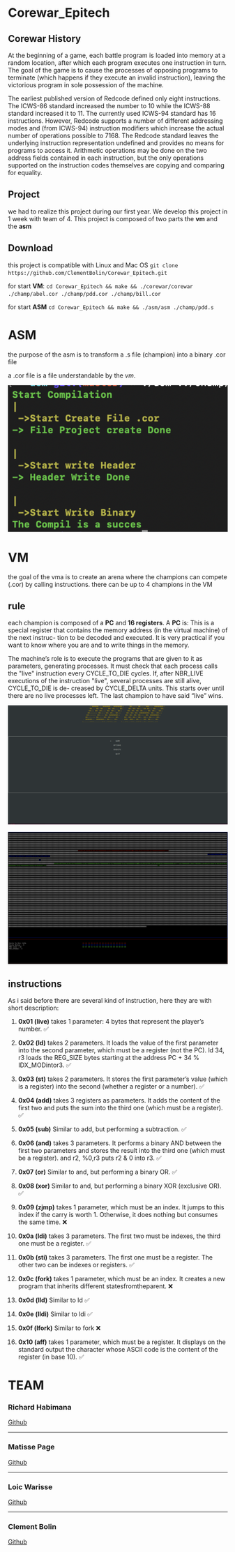# Corewar_Epitech

## Corewar History

At the beginning of a game, each battle program is loaded into memory at a random location, after which each program executes one instruction in turn. The goal of the game is to cause the processes of opposing programs to terminate (which happens if they execute an invalid instruction), leaving the victorious program in sole possession of the machine.

The earliest published version of Redcode defined only eight instructions. The ICWS-86 standard increased the number to 10 while the ICWS-88 standard increased it to 11. The currently used ICWS-94 standard has 16 instructions. However, Redcode supports a number of different addressing modes and (from ICWS-94) instruction modifiers which increase the actual number of operations possible to 7168. The Redcode standard leaves the underlying instruction representation undefined and provides no means for programs to access it. Arithmetic operations may be done on the two address fields contained in each instruction, but the only operations supported on the instruction codes themselves are copying and comparing for equality.

## Project

we had to realize this project during our first year.
We develop this project in 1 week with team of 4.
This project is composed of two parts the **vm** and the **asm**

## Download

this project is compatible with Linux and Mac OS
`git clone https://github.com/ClementBolin/Corewar_Epitech.git`

for start **VM**:
`cd Corewar_Epitech && make && ./corewar/corewar ./champ/abel.cor ./champ/pdd.cor ./champ/bill.cor`

for start **ASM**
`cd Corewar_Epitech && make && ./asm/asm ./champ/pdd.s`

# ASM

the purpose of the asm is to transform a .s file (champion) into a binary .cor file

a .cor file is a file understandable by the *vm*.

![](assets/asm.png)

# VM

the goal of the vma is to create an arena where the champions can compete (.cor) by calling instructions.
there can be up to 4 champions in the VM

## rule

each champion is composed of a **PC** and **16 registers**. A **PC** is: This is a special register that contains the memory address (in the virtual machine) of the next instruc- tion to be decoded and executed. It is very practical if you want to know where you are and to write things in the memory.

The machine’s role is to execute the programs that are given to it as parameters, generating processes.
It must check that each process calls the "live" instruction every CYCLE_TO_DIE cycles.
If, after NBR_LIVE executions of the instruction "live", several processes are still alive, CYCLE_TO_DIE is de- creased by CYCLE_DELTA units. This starts over until there are no live processes left.
The last champion to have said “live” wins.

![](assets/menu.png)

![](assets/vm.png)

## instructions

As i said before there are several kind of instruction, here they are with short description:

1. **0x01 (live)** takes 1 parameter: 4 bytes that represent the player’s number. :white_check_mark:

2. **0x02 (ld)** takes 2 parameters. It loads the value of the first parameter into the second parameter,
which must be a register (not the PC).
ld 34, r3 loads the REG_SIZE bytes starting at the address PC + 34 % IDX_MODintor3. :white_check_mark:

3. **0x03 (st)** takes 2 parameters. It stores the first parameter’s value (which is a register) into
the second (whether a register or a number). :white_check_mark:

4. **0x04 (add)** takes 3 registers as parameters. It adds the content of the first two and puts the sum
into the third one (which must be a register). :white_check_mark:

5. **0x05 (sub)** Similar to add, but performing a subtraction. :white_check_mark:

6. **0x06 (and)** takes 3 parameters. It performs a binary AND between the first two parameters
and stores the result into the third one (which must be a register). and r2, %0,r3 puts r2 & 0 into r3. :white_check_mark:

7. **0x07 (or)** Similar to and, but performing a binary OR. :white_check_mark:

8. **0x08 (xor)** Similar to and, but performing a binary XOR (exclusive OR). :white_check_mark:

9. **0x09 (zjmp)** takes 1 parameter, which must be an index. It jumps to this index if the carry is worth 1.
Otherwise, it does nothing but consumes the same time. :x:

10. **0x0a (ldi)** takes 3 parameters. The first two must be indexes, the third one must be a register. :white_check_mark:

11. **0x0b (sti)** takes 3 parameters. The first one must be a register. The other two can be indexes or registers. :white_check_mark:

12. **0x0c (fork)** takes 1 parameter, which must be an index. It creates a new program that inherits different statesfromtheparent. :x:

13. **0x0d (lld)** Similar to ld :white_check_mark:

14. **0x0e (lldi)** Similar to ldi :white_check_mark:

15. **0x0f (lfork)** Similar to fork :x:

16. **0x10 (aff)** takes 1 parameter, which must be a register. It displays on the standard output the character whose ASCII code 
is the content of the register (in base 10). :white_check_mark:

# TEAM

### Richard Habimana

[Github](https://github.com/Richard-DEPIERRE)

---

### Matisse Page

[Github](https://github.com/matissepage)

---

### Loic Warisse

[Github](https://github.com/WarisseLoic)

---

### Clement Bolin

[Github](https://github.com/ClementBolin)